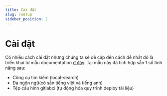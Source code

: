 ```yaml
---
title: Cài đặt
slug: /setup
sidebar_position: 2
---
```

# Cài đặt

Có nhiều cách cài đặt nhưng chúng ta sẽ đề cập đến cách dễ nhất đó là triển khai từ mẫu documentation [ở đây](https://code.sphoton.com/ducnt/template-documents). Tại mẫu này đã tích hợp sẵn 1 số tính năng sau:
- Công cụ tìm kiếm (local-search)
- Đa ngôn ngữ(có sẵn tiếng việt và tiếng anh)
- Tệp cấu hình gitlabci (tự động hóa quy trình deploy tài liệu)
